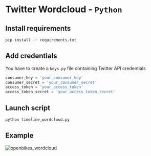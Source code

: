 # Twitter Wordcloud - `Python`

## Install requirements

```sh
pip install -r requirements.txt
```

## Add credentials

You have to create a `keys.py` file containing Twitter API credentials
```python
consumer_key = 'your_consumer_key'
consumer_secret = 'your_consumer_secret'
access_token = 'your_access_token'
access_token_secret = 'your_access_token_secret'
```

## Launch script

```sh
python timeline_wordcloud.py
```

## Example

![openbikes_wordcloud](http://i.imgur.com/ORSROdA.png)